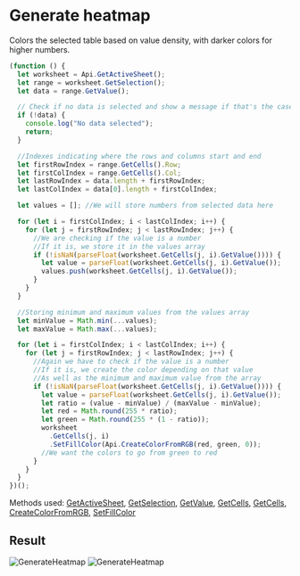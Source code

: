 # Generate heatmap

Colors the selected table based on value density, with darker colors for higher numbers.

```ts
(function () {
  let worksheet = Api.GetActiveSheet();
  let range = worksheet.GetSelection();
  let data = range.GetValue();

  // Check if no data is selected and show a message if that's the case
  if (!data) {
    console.log("No data selected");
    return;
  }

  //Indexes indicating where the rows and columns start and end
  let firstRowIndex = range.GetCells().Row;
  let firstColIndex = range.GetCells().Col;
  let lastRowIndex = data.length + firstRowIndex;
  let lastColIndex = data[0].length + firstColIndex;

  let values = []; //We will store numbers from selected data here

  for (let i = firstColIndex; i < lastColIndex; i++) {
    for (let j = firstRowIndex; j < lastRowIndex; j++) {
      //We are checking if the value is a number
      //If it is, we store it in the values array
      if (!isNaN(parseFloat(worksheet.GetCells(j, i).GetValue()))) {
        let value = parseFloat(worksheet.GetCells(j, i).GetValue());
        values.push(worksheet.GetCells(j, i).GetValue());
      }
    }
  }

  //Storing minimum and maximum values from the values array
  let minValue = Math.min(...values);
  let maxValue = Math.max(...values);

  for (let i = firstColIndex; i < lastColIndex; i++) {
    for (let j = firstRowIndex; j < lastRowIndex; j++) {
      //Again we have to check if the value is a number
      //If it is, we create the color depending on that value
      //As well as the minimum and maximum value from the array
      if (!isNaN(parseFloat(worksheet.GetCells(j, i).GetValue()))) {
        let value = parseFloat(worksheet.GetCells(j, i).GetValue());
        let ratio = (value - minValue) / (maxValue - minValue);
        let red = Math.round(255 * ratio);
        let green = Math.round(255 * (1 - ratio));
        worksheet
          .GetCells(j, i)
          .SetFillColor(Api.CreateColorFromRGB(red, green, 0));
        //We want the colors to go from green to red
      }
    }
  }
})();
```

Methods used: [GetActiveSheet](/docs/office-api/usage-api/spreadsheet-api/Api/Methods/GetActiveSheet.md), [GetSelection](/docs/office-api/usage-api/spreadsheet-api/ApiWorksheet/Methods/GetSelection.md), [GetValue](/docs/office-api/usage-api/spreadsheet-api/ApiRange/Methods/GetValue.md), [GetCells](/docs/office-api/usage-api/spreadsheet-api/ApiRange/Methods/GetCells.md), [GetCells](/docs/office-api/usage-api/spreadsheet-api/ApiWorksheet/Methods/GetCells.md), [CreateColorFromRGB](/docs/office-api/usage-api/spreadsheet-api/Api/Methods/CreateColorFromRGB.md), [SetFillColor](/docs/office-api/usage-api/spreadsheet-api/ApiRange/Methods/SetFillColor.md)

## Result

![GenerateHeatmap](/assets/images/plugins/generate-heatmap.png#gh-light-mode-only)
![GenerateHeatmap](/assets/images/plugins/generate-heatmap.dark.png#gh-dark-mode-only)
